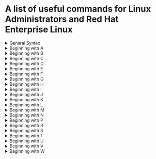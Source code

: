 # A list of useful commands for Linux Administrators and Red Hat Enterprise Linux

<details><summary>General Syntax</summary>
<p>
	
Syntax | Description
------------ | -------------
`$()` | syntax that allows command substitution
`*` | matches any string of 0 or more characters
`?` | matches any single character
`~` | current user's home directory
`~username` | matches user home directory
`~+` | matches current working directory
`~-` | matches the previous working directory
`[abc...]` | matches any one character in the enclosed class
`[!abc...]` | matches any one character not in the enclosed class
`[^abc...]`| matches any one character not in the enclosed class
`[[:alpha:]]` | matches any alphabetic character
`[[:lower:]]` | matches any lower-case character
`[[:upper:]]` | matches any upper-case character
`[[:alnum:]]` | matches any alphabetic character or digit
`[[:punct:]]` | matches any printable character not a space or alphanumeric
`[[:digit:]]` | matches any digit
`[[:space:]]` | matches any one whitespace character
`&` | starts process in background 
`Ctrl+Z` | suspends job running in foreground
`Ctrl+C` | terminates job running in foreground
`Ctrl+\` | quit key combination

</p>
</details>

<details><summary>Beginning with A</summary>
<p>
	
Syntax | Description
------------ | -------------
`authconfig --passalgo <md5/sha512/sha256>` | change default password hashing algorithm

</p>
</details>

<details><summary>Beginning with B</summary>
<p>
	
Syntax | Description
------------ | -------------
`bg % <number>`| allow suspended background process to start running
`blkid`| overview of existing partitions with a file system on them and UUID of file system

</p>
</details>

<details><summary>Beginning with C</summary>
<p>
	
Syntax | Description
------------ | -------------
`cat` | displays content of file in CLI
`cd <dir>` | change directory
`cd` | return to the current user's home directory
`cd ~` | change to user's home directory
`cd .` | stay in current directory
`cd ..` | change to parent directory
`cd ../..` | move up two levels 
`cd -` | change to previous working directory
`chage -d username` | last change date for password
`chage -d 0 username` | force password update on login
`chage -l username` | list username current settings
`chage -E YYYY-MM-DD username` | expire an account on specific day
`chage -m digit username` | minimum age for password
`chage -M digit username` | maximum age for password
`chage -W digit username` | set warning for when password must be changed
`chage -I digit username` | set inactive days
`chmod <whowhatwhich> <file/directory>` | change perms (u,g,o,a), (+,-,=), (r,w,x)
`chmod ### <file/directory>` | change perms (r=4, w=2, x=1)
`chmod -R` | sets permissions on files in entire directory
`chmod g+s` | add setgid bit
`chmod u+s` | add setuid bit
`chmod o+t` | add sticky bit
`chmod 2770 <dir>` | add setgid bit and rwx for user/group
`chown <user> <file>` | change file ownership
`chown -R <user>> <dir>` | recursively change ownership of directory
`chown :group <dir>` | change group ownership 
`chown owner:group <dir>` | change both owner and group at same time
`chronyc` | acts as client to the chronyd service
`chronyc sources` | verify NTP server was used to sync system clock
`chronyc sources -v` | verbose output 
`cp` | copy file
`cp file1 file2` | copies file1 as file2
`cp file1 file2 <dir>` | copies both files to directory
`cp -r` | copies directory

</p>
</details>

<details><summary>Beginning with D</summary>
<p>
	
Syntax | Description
------------ | -------------
`date` | display current date and time
`date` | used by root to set system clock
`date +%R` | display current time
`date +%x` | display current date
`date +%M` | displays the minutes 
`date +%p` | dispalys am or pm
`date +%l` | displays the hour
`date +%r` | displays time in HH:MM:SS A/PM format
`date +%A` | displays day of the week
`date +%Y` | displays year
`date +%B` | displays month
`date +%d` | displays day of month
`date +%A”, “%B”, “%d”, “%Y"` | displays date like Wednesday, December 23, 2020
`date -d "+45 days"` | calculates the date 45 days into the future
`df` | reports total disk space, used disk space and free disk space
`df -h/-H` | displays human readable outputs
`du /root` | show disk usage for the /root directory
`0du -h /var/log` | show disk usage report in human readable format for /var/log

</p>
</details>

<details><summary>Beginning with E</summary>
<p>

Syntax | Description
------------ | -------------
`echo` | prints string to the screen

</p>
</details>

<details><summary>Beginning with F</summary>
<p>
	
Syntax | Description
------------ | -------------
`fg % <jobnumber>` | takes background process and runs it in foreground
`file` | scans beginning of file and displays what type it is
`find` | searches file system in real time

</p>
</details>


<details><summary>Beginning with G</summary>
<p>
	
Syntax | Description
------------ | -------------
`gedit` | text editor
`gedit <file>` | edit specific file
`gedit + <file>` | begin editing session at end of file 
`gedit <file> &` | allow shell prompt to return while gedit running
`getent hosts <hostname>` | test host name resolution with /etc/hosts file
`grep "model name" /proc/cpuinfo (pipe) wc -l` | determine number of logical CPUs
`groupadd <name>` | uses next available GID from range specified in /etc/login.defs
`groupadd -g GID` | specifies GID
`groupadd -r` | create system group using GID from range of valid system GID 
`groupdel` | remove group
`groupmod` | change a group name to a GID mapping
`groupmod -n` | specify a new name
`groupmod -g` | specify a new GID

</p>
</details>

<details><summary>Beginning with H</summary>
<p>
	
Syntax | Description
------------ | -------------
`head` | dispalys beginning of a file (10 lines by default)
`history` | display list of previous executed command 
`host <hostname>` | test DNS server connectivity
`hostname` | display hostname
`hostnamectl` | used to modify the /etc/hostname file
`hostnamectl set-hostname desktopX.example.com` | modifies hostname
`hostnamectl status` | view status of system's fully qualified host name

</p>
</details>

<details><summary>Beginning with I</summary>
<p>
	
Syntax | Description
------------ | -------------
`id -` | show info about current user
`id <username>` | show info about a user
`ip addr show` | review IP address settings
`ip addr show <interface>` | review IP address settings for specific interface
`ip -s link show <interface>` | show IP stats
`ip route` | display IP routing table

</p>
</details>

<details><summary>Beginning with J</summary>
<p>
	
Syntax | Description
------------ | -------------
`jobs` | display table of jobs per session 
`journalctl` | shows full system journal, starting with oldest log entry
`journalctl -n <number>` | specify number of log entries
`journalctl -p err` | filter output to only list any priority err or above
`journalctl -f` | output last 10 lines of journal
`journalctl --since today` | output all journal entries today
`journalctl --since "2014-02-10 20:30:00" -- until "2014-02-13 12:00:00"` | output journal entries from a date to another date
`journalctl -o verbose` | turn on verbose output
`journalctl _SYSTEM_UNIT=sshd.service _PID=1182` | show journal entries related to processes started by systemd unit file sshd.service which also have PID of 1182
`journalctl _PID=1` | output only systemd journal messages that originate from the systemd process with PID of 1
`journalctl _UID=81` | display all systemd journal messages that originate from the system service started with UID of 81
`journalctl -p warning` | output journal messages with prioirity warning and above
`journalctl | head <-number>` | display specified number of lines at top of journal
`journalctl -b` | reduce output by only showing log messages since last boot
`journalctl -b -1` | limit journal query to previous reboot

</p>
</details>

<details><summary>Beginning with K</summary>
<p>

Syntax | Description
------------ | -------------
`kill <PID>` | kill process by PID
`kill -signal %PID` | kill process by PID
`kill -l -` | lists signals
`killall <command_pattern>` | send a signal to one/more processes matching selection criteria such as command name, processes owned by user, or all system-wide processes
`killall -signal <command_pattern>` | command name criteria
`killall -signal -u <-username> <command_pattern>` | username criteria
`killall -USR1 systemd-journald` | send special signal USR1 as root to systemd-journald process when making journal persistent

</p>
</details>

<details><summary>Beginning with L</summary>
<p>
	
Syntax | Description
------------ | -------------
`ln` | copies and renames files
`locate` | searches database for filenames/file paths
`locate passwd` | searches for files with "passwd" in name or path
`locate -i` | performs case insensitive search
`locate -n` | limits the number of returned search results by locate
`logger` | can send messages to rsyslog service
`logger -p local7.notice "Log entry created on serverX"` | sends message to rsyslogd that gets recorded in /var/log/boot.log
`ln` | creates hard links between files
`ln /usr/share/doc/qemu-kvm/qmp-commands.txt /root/qmp-manual.txt` | creates hard link and links it to the qmp-commands.txt file
`ln -s` | creates soft links between files
`ln -s /tmp /root/tempdir` | creates soft link pointing to /tmp
`ls` | list directory contents
`ls -l` | displays in long-listing format
`ls -a` | displays all files including hidden files
`ls -la` | displays all files in long format
`ls -R` | recursive, includes all subdirectories
`ls -lR` | displays content of all subdirectories in long format
`ls -l ~` | list current user's home directory in long format
`ls -ld dir` | show expanded listing of all files inside directory
`lsof` | list all open files and process accessing them in provided directory

</p>
</details>

<details><summary>Beginning with M</summary>
<p>
	
Syntax | Description
------------ | -------------
`man` | manual command
`man topic` | display topic contents one screen at a time
`man topic` | displays topic(1) by default
`man 5 topic` | displays section5
`man -k keyword` | search man page by keyword
`man -K keyword` | performs full text page search not just titles and descriptions
`mkdir` | create directory
`mkdir -p` | creates subdirectory in existing parent directory
`mount` | mount a file
`mount /dev/vdb1 /mnt/mydata` | mount by device file of the partition that holds the file system
`mount UUID=”46f543fd-78c9-4526-a857-244811be2d88” /mnt/mydata` | mount file system by universal unique ID
`mv` | moves/renames files
`mv file1 file2` | renames file1 to file2
`mv file1 dir` | moves file1 to directory
`mv dir1 dir2` | if dir2 exists, results in a move

</p>
</details>

<details><summary>Beginning with N</summary>
<p>
	
Syntax | Description
------------ | -------------
`nmcli con show` | display list of all connections 
`nmcli con show --active` | display list of active connections
`nmcli con show "connection name"` | specify a connection ID to see details
`nmcli con up ID` | activate a connection
`nmcli con down ID` | deactivate a connection
`nmcli dev dis device` | bring down an interface and disable auto connect
`nmcli net off` | disabled all managed interfaces
`nmcli dev status` | show device status
`nmcli dev show interface` | show device details
`nmcli con add con-name "default" type ethernet ifname eth0` | define a new connection named default which autoconnects as Ethernet connection on eth0 device using DHCP
`nmcli con add con-name “static” ifname eth0 autoconnect no type ethernet ip4 172.25.X.10/24 gw4 172.25.X.254` | create new connection named static and specify IP address and gateway
`nmcli con up “static”` | change to the static connection
`nmcli con up “default"` | change to the default connection
`nmcli dev disconnect devicename` | administratively disable an interface and prevent any autoconnection
`nmcli con add help` | useful for usage
`nmcli con mod “static” connection.autoconnect no` | turn off autoconnect
`nmcli con mod “static” connection.autoconnect yes` | turn on autoconnect
`nmcli con mod “static” ipv4.dns 172.25.X.254` | specify a DNS server
`nmcli con mod “static” +ipv4.dns 8.8.8.8` | add a secondary DNS server
`nmcli con mod “static” ipv4.addresses “172.25.X.10/24 172.25.X.254”`  | set IP address
`nmcli con del ID` | delete connection
`nmcli con mod ID ipv4.dns IP` | default behaviour is to replace any previous DNS settings with new IP provided

</p>
</details>

<details><summary>Beginning with P</summary>
<p>
	
Syntax | Description
------------ | -------------
`passwd` | change password
`passwd -d <username>` | delete password
`passwd -e <username>` | expires password & force reset
`passwd -l <username>` | lock user
`passwd -u <username>` | unlock user
`passwd -n <username> DAYS` | set minimum password lifetime
`passwd -x <username> DAYS` | set maximum password lifetime
`passwd -w <username> DAYS` | sets number of days in advanced to notify user of expire
`passwd -S <username>` | display information about account status
`pinfo <topic>` | brings up pinfo page of topic
`ping <host>` | check connectivity
`ping -c <number> <host>` | ping specified number of times
`pgrep -l -u <user>` | list running procecss for user
`pkill -u <user>` | kill everything a user is running
`pkill -t <terminal-device>` | kill everything running in window
`pkill -P` | tell parent to kill children
`pkill command_pattern` | kill processes with a pattern-matched command name
`pkill -signal command_pattern` | send signal to all process with pattern match
`pkill -G GID command_pattern` | kill all processes owned by a group
`pkill -P PPID command_pattern` | kill all child provesses of parent PPID
`pkill -t terminal-name -U UID command_pattern` | kill all processes on terminal for user ID
`pkill -SIGKILL -u username` | kill all processes for a user
`pkill -SIGKILL -t terminal-name` | kill all processes on a terminal 
`pkill -SIGKILL -P PPID` | kills all child processes of parent PPID
`pkill -SIGSTOP process` | suspends process
`pkill -SIGCONT process` | resumes suspended process
`pkill -SIGTERM process` | terminates process
`ps` | lists processes with same effective UID as user
`ps -f` | return full process listing
`ps a` | returns all processes with a terminal
`ps u` | view user associated with process
`ps aux` | displays all processes with columns
`ps lax` | displays processes in more technical detail 
`ps -ef` | displays all processes
`ps -o OR ps --sort` | lists processes in chronological order
`ps j` | display information relating to jobs
`pstree -p <user>` | show processes in tree format for user
`ps -f $(pgrep process-name)` | list process information of specific process
`ps -up PID` | verify that process is running 
`pwd` | display full path name of current location

</p>
</details>

<details><summary>Beginning with R</summary>
<p>
	
Syntax | Description
------------ | -------------
`rm` | removes files
`rm -i` | interactively prompt for each deletion
`rm -r` | removes directories
`rm -rf` | force removes directories
`rm -ri` | interactively prompt for each directory deletion
`rm -f` | removes multiple files
`rmdir` | removes empty directories
`rpm` | low-level tool that gets information about contents of package files
`rpm -q` | lists the package's name and version
`rpm -q -a` | all installed packages
`rpm -q PACKAGENAME` | currently installed PACKAGENAME
`rpm -q -p PACKAGEFILE` | package file named PACKAGEFILE
`rpm -q -f FILENAME` | what package provides FILENAME
`rpm -q -p PACKAGE -l` | list of files installed by specific package
`rpm -q -c`| list just the configuration files
`rpm -q -d` | list just the documentation files
`rpm -q --scripts` | list shell scripts that may run before or after the package is installed
`rpm -q -p PACKAGE -i` | display information
`rpm -q -p PACKAGE --scripts` | display scripts package contains
`rpm -q --changelog` | list change information for the package
`rpm -ivh PACKAGEFILE.rpm` | used to install package files
`repoquery` | get information about packages and their contents
`rsync` | securely & efficiently synchronize files with remote location
`rsync -n` | performs a dry run simulation of what happens when command executes
`rsync -v` | adds verbose output
`rsync -a` | stands for archive mode
`rsync -H` | enables handling of hardlinks
`rsync -aA` | enable sync of advanced file permissions such as ACLs or SELinux file contexts
`rsync -aX | sync SELinux contexts from the source files to the target filess`

</p>
</details>

<details><summary>Beginning with S</summary>
<p>
	
Syntax | Description
------------ | -------------	
`scp` | transfers files from remote host to local system or vice versa
`scp /etc/yum.conf /etc/hosts serverX:/home/student` | copies local files to remote system
`scp serverX:/etc/hostname /home/student/` | copies files from serverX to localhost
`scp -r user@server:/directory /directory` | copies a directory recursively
`sftp` | encrypted FTP 
`sftp serverX` | establishes an FTP session
`ss` | utility to investigate sockets
`ss -t` | display TCP sockets
`ss -u` | display UDP sockets
`ss -l` | display only listening sockets
`ss -a` | display both listening and non-listening sockets
`ss -n` | show numerical values rather than names for interfaces and ports
`ss -p` | see process ID using the sockets
`ssh remotehost` | remote shell as current user
`ssh remoteuser@remotehost` | connect to a remote shell as a user on selected host
`ssh remoteuser@remotehost hostname` | execute a single command on a remote host and as a remote user
`ssh-copy-id` | copy the ~/.ssh/id_rsa.pub file by default 
`ssh-keygen` | create public-private key pair
`su` | change to root
`su - username` | start child login sheel, sets up environment as if a clean login
`su username` | starts a non-login shell, start shell as user with current settings
`subscription-manager register --username=yourusername --password=yourpassword` | register system to a RedHat account
`subscription-manager list --available | less` | view available subscriptions 
`subscription-manager attach --auto` | auto-attach a subscription
`subscription-manager list --consumed` | view consumed subscriptions
`subscription-manager unregister` | unregister a system
`sudo usermod -L username` | run to lock an account
`systemctl` | query state of all units to verify a system startup 
`systemctl --type=service` | query the state of only service units
`systemctl status rngd.service -l` | investigate any units which are in a failed maintenance state
`systemctl is-active sshd` | show active status
`systemctl is-enabled sshd` | show enabled status
`systemctl list-units --type=service` | list active state of all loaded units
`systemctl list-units --type=service --all` | list state of all active and inactive loaded units
`systemctl list-unit-files` | view enabled and disabled settings of all units
`systemctl list-unit-files --type=service` | limit the type of unit
`systemctl --failed --type=service` | view only failed services
`systemctl status name.type` | view status of a service
`systemctl stop name.type` | stop the process
`systemctl start name.type` | start a stopped process with new PID
`systemctl restart name.type` | restart a service
`systemctl status UNIT` | view detailed information about a unit state
`systemctl stop UNIT` | stop a service
`systemctl start UNIT` | start a service
`systemctl restart UNIT` | restart a service
`systemctl reload UNIT` | reload configuration file of running service
`systemctl mask UNIT`  | completely disable a service from being started
`systemctl umask UNIT` | make a masked service available
`systemctl enable UNIT` | configure a service to start at boot time
`systemctl disable UNIT` | disable a service from starting at boot time
`systemctl list-dependencies UNIT` | list units which are required and wanted by the specified unit

</p>
</details>

<details><summary>Beginning with T</summary>
<p>
	
Syntax | Description
------------ | -------------	
`tail filename` | display last tne lines of the file with no arguments
`tail -n number filename` | display specified number of lines
`tar` | list contents of the archives or extract their files
`tar c` | create an archive
`tar t` | list contents of archive
`tar x` | extract an archive
`tar f filename` | name of archive to operate on
`tar v` | verbose
`timedatectl` | overview of current time-related system settings
`timedatectl list-timezones` | list a database of known time zones
`timedatectl set-time YYYY-MM-DD hh:mm:ss` | change time and date
`timedatectl set-ntp true` | turn on NTP synchronization 
`top` | display dynamic view of system processes
`touch` | update a file's timestamp the current date and time without modifying it, creates empty file
`tracepath host` | view path of routers your message flow through
`traceroute [-T] host` | same as tracepath
`tty` | determine the name of the device file for a particular terminal 
`tzselect` | useful for identifying correct zoneinfo time zone names

</p>
</details>

<details><summary>Beginning with U</summary>
<p>
	
Syntax | Description
------------ | -------------	
`umask` | display current value of shell's umask
`umask digit` | change the umask of current shell
`umount` | unmount a file
`uname -r` | view currently running kernel, show only kernel version and release
`uname -a` | view currently running kernel, show kernel release and additional info
`updatedb` | root user can update database
`useradd` | create additional users on the system 
`useradd --help` | display basic options to override defaults
`userdel username` | removes the user from passwd but leaves home directory
`userdel -r username` | removes the user and their home
`usermod --help` | display basic options used to modify an account
`usermod -c, --comment COMMENT` | add a value such as full name to GECOS field
`usermod -g, --gid GROUP` | specify the primary group for the user account
`usermod -G, --groups GROUPS` | specify list of supplementary groups
`usermod -a, --append` | append user to supplementary groups
`usermod -aG` | add user to supplementary group
`usermod -d, --home HOME_DIR` | specify new home directory for user
`usermod -m, --move-home` | move user home directory to new location 
`usermod -s, --shell SHELL` | specify a new login shell for user
`usermod -s /sbin/nologin username` | specify a no-login shell for user
`usermod -L, --lock` | lock account
`usermod -U, --unlock` | unlock account
`usermod -L -e <expiration date since 1/1/1970> username` | lock and expire an account
`usermod -U username` | unlock in an account

</p>
</details>

<details><summary>Beginning with V</summary>
<p>
	
Syntax | Description
------------ | -------------	
vim filename | opens file
virsh | alternative to the graphical virt-manager application
virsh start | boot an existing configured virtual machine
virsh destroy | immediately stop a virtual machine
virsh undefine | delete the configuration for a VM permanently
virsh create | use an XML configuration to create and boot a VM
virsh define | use an XML configuration to create a VM
virsh reboot | gracefully stop and restart a VM
virsh shutdown | gracefully stop a VM
visudo | use to edit the config file and uncomment

</p>
</details>

<details><summary>Beginning with W</summary>
<p>
	
Syntax | Description
------------ | -------------
w | display list of users currently logged in
w -f | who is here and where have they come from
wc | counts lines, words and characters
wc -l | display only lines
wc -w | display only words
wc -c | display only characters

</p>
</details>